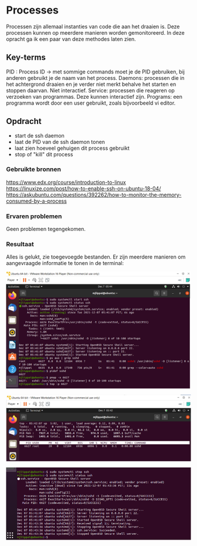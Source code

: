 # Processes
Processen zijn allemaal instanties van code die aan het draaien is. Deze processen kunnen op meerdere manieren worden gemonitoreerd. In deze opracht ga ik een paar van deze methodes laten zien.

## Key-terms
PID : Process ID -> met sommige commands moet je de PID gebruiken, bij anderen gebruikt je de naam van het process.
Daemons: processen die in het achtergrond draaien en je verder niet merkt behalve het starten en stoppen daarvan. Niet interactief.
Service: processen die reageren op verzoeken van programmas. Deze kunnen interactief zijn.
Programs: een programma wordt door een user gebruikt, zoals bijvoorbeeld vi editor.

## Opdracht
- start de ssh daemon
- laat de PID van de ssh daemon tonen
- laat zien hoeveel gehuigen dit process gebruikt
- stop of "kill" dit process

### Gebruikte bronnen
https://www.edx.org/course/introduction-to-linux
https://linuxize.com/post/how-to-enable-ssh-on-ubuntu-18-04/
https://askubuntu.com/questions/392262/how-to-monitor-the-memory-consumed-by-a-process

### Ervaren problemen
Geen problemen tegengekomen.

### Resultaat
Alles is gelukt, zie toegevoegde bestanden. Er zijn meerdere manieren om aangevraagde informatie te tonen in de terminal:

![processes](../00_includes/lnx-07.1.png)  

![topgrep](../00_includes/lnx-07.2.png)  

![processstopped](../00_includes/lnx-07.3.png)
